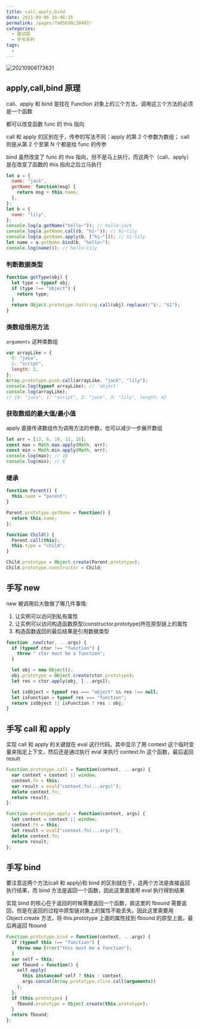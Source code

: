 ```yaml
---
title: call,apply,bind
date: 2021-09-06 16:46:35
permalink: /pages/7a05690c28407/
categories:
  - 面试题
  - 手写系列
tags:
  -
---
```


![20210906173631](https://cdn.jsdelivr.net/gh/wu529778790/image/blog/20210906173631.png)

<!-- more -->

## apply,call,bind 原理

call、apply 和 bind 是挂在 Function 对象上的三个方法，调用这三个方法的必须是一个函数

都可以改变函数 func 的 this 指向

call 和 apply 的区别在于，传参的写法不同：apply 的第 2 个参数为数组； call 则是从第 2 个至第 N 个都是给 func 的传参

bind 虽然改变了 func 的 this 指向，但不是马上执行，而这两个（call、apply）是在改变了函数的 this 指向之后立马执行

```js
let a = {
  name: "jack",
  getName: function(msg) {
    return msg + this.name;
  },
};
let b = {
  name: "lily",
};
console.log(a.getName("hello~")); // hello~jack
console.log(a.getName.call(b, "hi~")); // hi~lily
console.log(a.getName.apply(b, ["hi~"])); // hi~lily
let name = a.getName.bind(b, "hello~");
console.log(name()); // hello~lily
```

### 判断数据类型

```js
function getType(obj) {
  let type = typeof obj;
  if (type !== "object") {
    return type;
  }
  return Object.prototype.toString.call(obj).replace(/^$/, "$1");
}
```

### 类数组借用方法

`arguments` 这种类数组

```js
var arrayLike = {
  0: "java",
  1: "script",
  length: 2,
};
Array.prototype.push.call(arrayLike, "jack", "lily");
console.log(typeof arrayLike); // 'object'
console.log(arrayLike);
// {0: "java", 1: "script", 2: "jack", 3: "lily", length: 4}
```

### 获取数组的最大值/最小值

apply 直接传递数组作为调用方法的参数，也可以减少一步展开数组

```js
let arr = [13, 6, 10, 11, 16];
const max = Math.max.apply(Math, arr);
const min = Math.min.apply(Math, arr);
console.log(max); // 16
console.log(min); // 6
```

### 继承

```js
function Parent() {
  this.name = "parent";
}

Parent.prototype.getName = function() {
  return this.name;
};

function Child() {
  Parent.call(this);
  this.type = "child";
}

Child.prototype = Object.create(Parent.prototype);
Child.prototype.constructor = Child;
```

## 手写 new

new 被调用后大致做了哪几件事情:

1. 让实例可以访问到私有属性
2. 让实例可以访问构造函数原型(constructor.prototype)所在原型链上的属性
3. 构造函数返回的最后结果是引用数据类型

```js
function _new(ctor, ...args) {
  if (typeof ctor !== "function") {
    throw " ctor must be a function";
  }

  let obj = new Object();
  obj.prototype = Object.create(ctor.prototype);
  let res = ctor.apply(obj, [...args]);

  let isObject = typeof res === "object" && res !== null;
  let isFunction = typeof res === "function";
  return isObject || isFunction ? res : obj;
}
```

## 手写 call 和 apply

实现 call 和 apply 的关键就在 eval 这行代码。其中显示了用 context 这个临时变量来指定上下文，然后还是通过执行 eval 来执行 context.fn 这个函数，最后返回 result

```js
Function.prototype.call = function(context, ...args) {
  var context = context || window;
  context.fn = this;
  var result = eval("context.fn(...args)");
  delete context.fn;
  return result;
};

Function.prototype.apply = function(context, args) {
  let context = context || window;
  context.fn = this;
  let result = eval("context.fn(...args)");
  delete context.fn;
  return result;
};
```

## 手写 bind

要注意这两个方法(call 和 apply)和 bind 的区别就在于，这两个方法是直接返回执行结果，而 bind 方法是返回一个函数，因此这里直接用 eval 执行得到结果

实现 bind 的核心在于返回的时候需要返回一个函数，故这里的 fbound 需要返回，但是在返回的过程中原型链对象上的属性不能丢失。因此这里需要用 Object.create 方法，将 this.prototype 上面的属性挂到 fbound 的原型上面，最后再返回 fbound

```js
Function.prototype.bind = function(context, ...args) {
  if (typeof this !== "function") {
    throw new Error("this must be a function");
  }
  var self = this;
  var fbound = function() {
    self.apply(
      this instanceof self ? this : context,
      args.concat(Array.prototype.slice.call(arguments))
    );
  };
  if (this.prototype) {
    fbound.prototype = Object.create(this.prototype);
  }
  return fbound;
};
```
